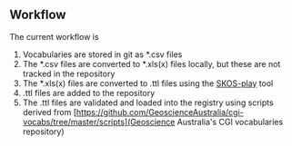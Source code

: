 ## Workflow

The current workflow is 

1. Vocabularies are stored in git as *.csv files
2. The *.csv files are converted to *.xls(x) files locally, but these are not tracked in the repository
3. The *.xls(x) files are converted to .ttl files using the [SKOS-play](https://skos-play.sparna.fr/play/convert) tool
4. .ttl files are added to the repository
5. The .ttl files are validated and loaded into the registry using scripts derived from [https://github.com/GeoscienceAustralia/cgi-vocabs/tree/master/scripts](Geoscience Australia's CGI vocabularies repository)